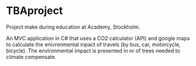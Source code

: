 # TBAproject

Project make during education at Academy, Stockholm. 

An MVC application in C# that uses a CO2 calculator (API) and google maps to calculate the enivronmental inpact of travels
(by bus, car, motorcycle, bicycle). The environmental impact is presented in nr of trees needed to climate compensate. 

